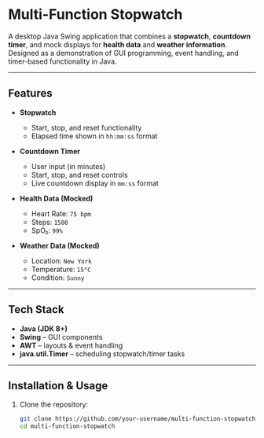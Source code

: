 # Multi-Function Stopwatch  

A desktop Java Swing application that combines a **stopwatch**, **countdown timer**, and mock displays for **health data** and **weather information**. Designed as a demonstration of GUI programming, event handling, and timer-based functionality in Java.  

---

## Features  

- **Stopwatch**  
  - Start, stop, and reset functionality  
  - Elapsed time shown in `hh:mm:ss` format  

- **Countdown Timer**  
  - User input (in minutes)  
  - Start, stop, and reset controls  
  - Live countdown display in `mm:ss` format  

- **Health Data (Mocked)**  
  - Heart Rate: `75 bpm`  
  - Steps: `1500`  
  - SpO₂: `99%`  

- **Weather Data (Mocked)**  
  - Location: `New York`  
  - Temperature: `15°C`  
  - Condition: `Sunny`  

---

## Tech Stack  

- **Java (JDK 8+)**  
- **Swing** – GUI components  
- **AWT** – layouts & event handling  
- **java.util.Timer** – scheduling stopwatch/timer tasks  

---

## Installation & Usage  

1. Clone the repository:  
   ```bash
   git clone https://github.com/your-username/multi-function-stopwatch.git
   cd multi-function-stopwatch

